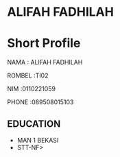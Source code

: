<!DOCTYPE html>
<html>
  <head> 
    <meta charset="utf-8">
    <meta http-equiv="x-UA-Compatible" content ="I E =edge">
  <head>
  <title>Curriculum Vitae</title>
  </head>
  <body>
    <h1>ALIFAH FADHILAH</h1>
    <h1>Short Profile</h1>
    <p>NAMA     : ALIFAH FADHILAH</p>
    <P>ROMBEL   :TI02</P>
    <P>NIM      :0110221059</P>
    <P>PHONE    :089508015103</P>

<h2>EDUCATION</h2>
<ul>
<li>MAN 1 BEKASI</li>
<li>STT-NF></li>
</ul>

  </body>
  </html>
